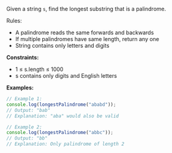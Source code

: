 Given a string `s`, find the longest substring that is a palindrome.

Rules:
- A palindrome reads the same forwards and backwards
- If multiple palindromes have same length, return any one
- String contains only letters and digits

**Constraints:**
- 1 ≤ s.length ≤ 1000
- s contains only digits and English letters

**Examples:**
```typescript
// Example 1:
console.log(longestPalindrome("ababd"));
// Output: "bab"
// Explanation: "aba" would also be valid

// Example 2:
console.log(longestPalindrome("abbc"));
// Output: "bb"
// Explanation: Only palindrome of length 2
```

